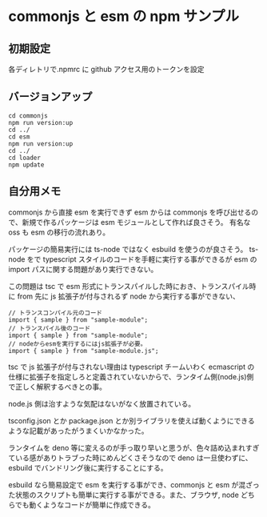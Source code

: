 # commonjs と esm の npm サンプル

## 初期設定

各ディレトリで.npmrc に github アクセス用のトークンを設定

## バージョンアップ

```
cd commonjs
npm run version:up
cd ../
cd esm
npm run version:up
cd ../
cd loader
npm update
```

## 自分用メモ

commonjs から直接 esm を実行できず esm からは commonjs を呼び出せるので、新規で作るパッケージは esm モジュールとして作れば良さそう。
有名な oss も esm の移行の流れあり。

パッケージの簡易実行には ts-node ではなく esbuild を使うのが良さそう。
ts-node をで typescript スタイルのコードを手軽に実行する事ができるが esm の import パスに関する問題があり実行できない。

この問題は tsc で esm 形式にトランスパイルした時におき、トランスパイル時に from 先に js 拡張子が付与されるず node から実行する事ができない、

```tsx
// トランスコンパイル元のコード
import { sample } from "sample-module";
// トランスパイル後のコード
import { sample } from "sample-module";
// nodeからesmを実行するにはjs拡張子が必要。
import { sample } from "sample-module.js";
```

tsc で js 拡張子が付与されない理由は typescript チームいわく ecmascript の仕様に拡張子を指定しろと定義されていないからで、ランタイム側(node.js)側で正しく解釈するべきとの事。

node.js 側は治すような気配はないがなく放置されている。

tsconfig.json とか package.json とか別ライブラリを使えば動くようにできるような記載があったがうまくいかなかった。

ランタイムを deno 等に変えるのが手っ取り早いと思うが、色々詰め込まれすぎている感がありトラブった時にめんどくさそうなので deno は一旦使わずに、esbuild でバンドリング後に実行することにする。

esbuild なら簡易設定で esm を実行する事ができ、commonjs と esm が混ざった状態のスクリプトも簡単に実行する事ができる。また、ブラウザ, node どちらでも動くようなコードが簡単に作成できる。
